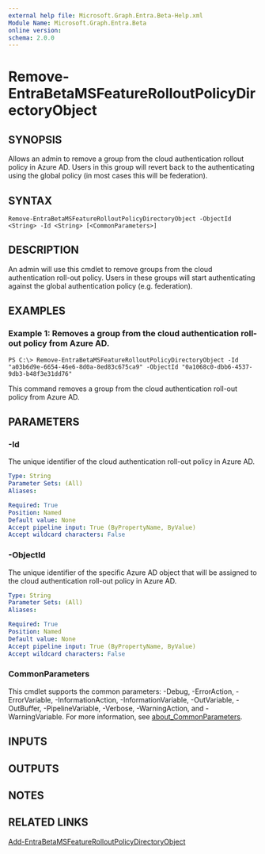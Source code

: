 ```yaml
---
external help file: Microsoft.Graph.Entra.Beta-Help.xml
Module Name: Microsoft.Graph.Entra.Beta
online version:
schema: 2.0.0
---
```


# Remove-EntraBetaMSFeatureRolloutPolicyDirectoryObject

## SYNOPSIS
Allows an admin to remove a group from the cloud authentication rollout policy in Azure AD.
Users in this group will revert back to the authenticating using the global policy (in most cases this will be federation).

## SYNTAX

```
Remove-EntraBetaMSFeatureRolloutPolicyDirectoryObject -ObjectId <String> -Id <String> [<CommonParameters>]
```

## DESCRIPTION
An admin will use this cmdlet to remove groups from the cloud authentication roll-out policy.
Users in these groups will start authenticating against the global authentication policy (e.g.
federation).

## EXAMPLES

### Example 1: Removes a group from the cloud authentication roll-out policy from Azure AD.
```
PS C:\> Remove-EntraBetaMSFeatureRolloutPolicyDirectoryObject -Id "a03b6d9e-6654-46e6-8d0a-8ed83c675ca9" -ObjectId "0a1068c0-dbb6-4537-9db3-b48f3e31dd76"
```

This command removes a group from the cloud authentication roll-out policy from Azure AD.

## PARAMETERS

### -Id
The unique identifier of the cloud authentication roll-out policy in Azure AD.

```yaml
Type: String
Parameter Sets: (All)
Aliases:

Required: True
Position: Named
Default value: None
Accept pipeline input: True (ByPropertyName, ByValue)
Accept wildcard characters: False
```

### -ObjectId
The unique identifier of the specific Azure AD object that will be assigned to the cloud authentication roll-out policy in Azure AD.

```yaml
Type: String
Parameter Sets: (All)
Aliases:

Required: True
Position: Named
Default value: None
Accept pipeline input: True (ByPropertyName, ByValue)
Accept wildcard characters: False
```

### CommonParameters
This cmdlet supports the common parameters: -Debug, -ErrorAction, -ErrorVariable, -InformationAction, -InformationVariable, -OutVariable, -OutBuffer, -PipelineVariable, -Verbose, -WarningAction, and -WarningVariable. For more information, see [about_CommonParameters](http://go.microsoft.com/fwlink/?LinkID=113216).

## INPUTS

## OUTPUTS

## NOTES
## RELATED LINKS

[Add-EntraBetaMSFeatureRolloutPolicyDirectoryObject]()

